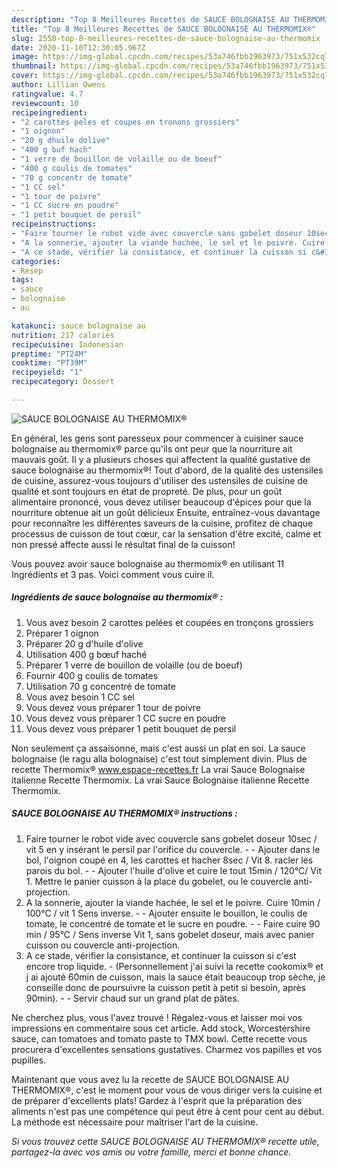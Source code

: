 ```yaml
---
description: "Top 8 Meilleures Recettes de SAUCE BOLOGNAISE AU THERMOMIX®"
title: "Top 8 Meilleures Recettes de SAUCE BOLOGNAISE AU THERMOMIX®"
slug: 2550-top-8-meilleures-recettes-de-sauce-bolognaise-au-thermomix
date: 2020-11-10T12:30:05.967Z
image: https://img-global.cpcdn.com/recipes/53a746fbb1963973/751x532cq70/sauce-bolognaise-au-thermomix-photo-principale-de-la-recette.jpg
thumbnail: https://img-global.cpcdn.com/recipes/53a746fbb1963973/751x532cq70/sauce-bolognaise-au-thermomix-photo-principale-de-la-recette.jpg
cover: https://img-global.cpcdn.com/recipes/53a746fbb1963973/751x532cq70/sauce-bolognaise-au-thermomix-photo-principale-de-la-recette.jpg
author: Lillian Owens
ratingvalue: 4.7
reviewcount: 10
recipeingredient:
- "2 carottes peles et coupes en tronons grossiers"
- "1 oignon"
- "20 g dhuile dolive"
- "400 g buf hach"
- "1 verre de bouillon de volaille ou de boeuf"
- "400 g coulis de tomates"
- "70 g concentr de tomate"
- "1 CC sel"
- "1 tour de poivre"
- "1 CC sucre en poudre"
- "1 petit bouquet de persil"
recipeinstructions:
- "Faire tourner le robot vide avec couvercle sans gobelet doseur 10sec / vit 5 en y insérant le persil par l&#39;orifice du couvercle.  Ajouter dans le bol, l&#39;oignon coupé en 4, les carottes et hacher 8sec / Vit 8. racler les parois du bol.  Ajouter l&#39;huile d&#39;olive et cuire le tout 15min / 120°C/ Vit 1. Mettre le panier cuisson à la place du gobelet, ou le couvercle anti-projection."
- "A la sonnerie, ajouter la viande hachée, le sel et le poivre. Cuire 10min / 100°C / vit 1 Sens inverse.   Ajouter ensuite le bouillon, le coulis de tomate, le concentré de tomate et le sucre en poudre.   Faire cuire 90 min / 95°C / Sens inverse Vit 1, sans gobelet doseur, mais avec panier cuisson ou couvercle anti-projection."
- "A ce stade, vérifier la consistance, et continuer la cuisson si c&#39;est encore trop liquide.  (Personnellement j&#39;ai suivi la recette cookomix® et j ai ajouté 60min de cuisson, mais la sauce était beaucoup trop sèche, je conseille donc de poursuivre la cuisson petit à petit si besoin, après 90min).  Servir chaud sur un grand plat de pâtes."
categories:
- Resep
tags:
- sauce
- bolognaise
- au

katakunci: sauce bolognaise au 
nutrition: 217 calories
recipecuisine: Indonesian
preptime: "PT24M"
cooktime: "PT39M"
recipeyield: "1"
recipecategory: Dessert

---
```



![SAUCE BOLOGNAISE AU THERMOMIX®](https://img-global.cpcdn.com/recipes/53a746fbb1963973/751x532cq70/sauce-bolognaise-au-thermomix-photo-principale-de-la-recette.jpg)

En général, les gens sont paresseux pour commencer à cuisiner sauce bolognaise au thermomix® parce qu'ils ont peur que la nourriture ait mauvais goût. Il y a plusieurs choses qui affectent la qualité gustative de sauce bolognaise au thermomix®! Tout d'abord, de la qualité des ustensiles de cuisine, assurez-vous toujours d'utiliser des ustensiles de cuisine de qualité et sont toujours en état de propreté. De plus, pour un goût alimentaire prononcé, vous devez utiliser beaucoup d'épices pour que la nourriture obtenue ait un goût délicieux Ensuite, entraînez-vous davantage pour reconnaître les différentes saveurs de la cuisine, profitez de chaque processus de cuisson de tout cœur, car la sensation d'être excité, calme et non pressé affecte aussi le résultat final de la cuisson!

<!--inarticleads1-->

Vous pouvez avoir sauce bolognaise au thermomix® en utilisant 11 Ingrédients et 3 pas. Voici comment vous cuire il.

##### Ingrédients de sauce bolognaise au thermomix® :

1. Vous avez besoin 2 carottes pelées et coupées en tronçons grossiers
1. Préparer 1 oignon
1. Préparer 20 g d&#39;huile d&#39;olive
1. Utilisation 400 g bœuf haché
1. Préparer 1 verre de bouillon de volaille (ou de boeuf)
1. Fournir 400 g coulis de tomates
1. Utilisation 70 g concentré de tomate
1. Vous avez besoin 1 CC sel
1. Vous devez vous préparer 1 tour de poivre
1. Vous devez vous préparer 1 CC sucre en poudre
1. Vous devez vous préparer 1 petit bouquet de persil


Non seulement ça assaisonne, mais c&#39;est aussi un plat en soi. La sauce bolognaise (le ragu alla bolognaise) c&#39;est tout simplement divin. Plus de recette Thermomix® www.espace-recettes.fr La vrai Sauce Bolognaise italienne Recette Thermomix. La vrai Sauce Bolognaise italienne Recette Thermomix. 

<!--inarticleads2-->

##### SAUCE BOLOGNAISE AU THERMOMIX® instructions :

1. Faire tourner le robot vide avec couvercle sans gobelet doseur 10sec / vit 5 en y insérant le persil par l&#39;orifice du couvercle. -  - Ajouter dans le bol, l&#39;oignon coupé en 4, les carottes et hacher 8sec / Vit 8. racler les parois du bol. -  - Ajouter l&#39;huile d&#39;olive et cuire le tout 15min / 120°C/ Vit 1. Mettre le panier cuisson à la place du gobelet, ou le couvercle anti-projection.
1. A la sonnerie, ajouter la viande hachée, le sel et le poivre. Cuire 10min / 100°C / vit 1 Sens inverse.  -  - Ajouter ensuite le bouillon, le coulis de tomate, le concentré de tomate et le sucre en poudre.  -  - Faire cuire 90 min / 95°C / Sens inverse Vit 1, sans gobelet doseur, mais avec panier cuisson ou couvercle anti-projection.
1. A ce stade, vérifier la consistance, et continuer la cuisson si c&#39;est encore trop liquide.  - (Personnellement j&#39;ai suivi la recette cookomix® et j ai ajouté 60min de cuisson, mais la sauce était beaucoup trop sèche, je conseille donc de poursuivre la cuisson petit à petit si besoin, après 90min). -  - Servir chaud sur un grand plat de pâtes.


Ne cherchez plus, vous l&#39;avez trouvé ! Régalez-vous et laisser moi vos impressions en commentaire sous cet article. Add stock, Worcestershire sauce, can tomatoes and tomato paste to TMX bowl. Cette recette vous procurera d&#39;excellentes sensations gustatives. Charmez vos papilles et vos pupilles. 

<!--inarticleads1-->

<p>
Maintenant que vous avez lu la recette de SAUCE BOLOGNAISE AU THERMOMIX®, c'est le moment pour vous de vous diriger vers la cuisine et de préparer d'excellents plats! Gardez à l'esprit que la préparation des aliments n'est pas une compétence qui peut être à cent pour cent au début. La méthode est nécessaire pour maîtriser l'art de la cuisine.
</p>

<p>
<i>Si vous trouvez cette SAUCE BOLOGNAISE AU THERMOMIX® recette utile, partagez-la avec vos amis ou votre famille, merci et bonne chance.</i>
</p>
